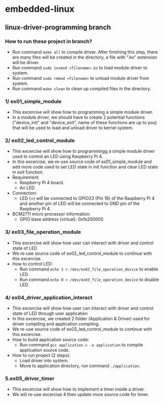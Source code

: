 # embedded-linux
## linux-driver-programming branch
### How to run these project in branch?
- Run command ```make all``` to compile driver. After finishing this step, there are many files will be created in the directory, a file with ".ko" extension will be driver.
- Run command ```sudo insmod <filename>.ko``` to load module driver to system.
- Run command ```sudo rmmod <filename>``` to unload module driver from system.
- Run command ```make clean``` to clean up compiled files in the directory.

### 1/ ex01_simple_module
- This excercise will show how to programming a simple module driver.
- In a module driver, we should have to create 2 potential functions ("device_init" and "device_exit", name of these functions are up to you) that will be used to load and unload driver to kernel system.

### 2/ ex02_led_control_module
- This excercise will show how to programmingg a simple module driver used to control an LED using Raspberry Pi 4.
- In this excercise, we re-use source code of ex01_simple_module and add more code used to set LED state in init function and clear LED state in exit function.
- Requirement:
    + Raspberry Pi 4 board.
    + An LED
- Connection:
    + LED (+) will be connected to GPIO23 (Pin 16) of the Raspberry Pi 4 and another pin of LED will be connected to GND pin of the Raspberry Pi 4.
- BCM2711 micro processor information:
    + GPIO base address (virtual): 0xfe200000

### 3/ ex03_file_operation_module
- This excercise will show how user can interact with driver and control state of LED
- We re-use source code of ex02_led_control_module to continue with this excercise.
- How to control LED:
    + Run command ```echo 1 > /dev/ex03_file_operation_device``` to enable LED.
    + Run command ```echo 0 > /dev/ex03_file_operation_device``` to disable LED.

### 4/ ex04_driver_application_interact
- This excercise will show how user can interact with driver and control state of LED through user application
- In this excercise, we created 2 folder (Application & Driver) used for driver compiling and application compiling.
- We re-use source code of ex03_led_control_module to continue with this excercise.
- How to build application source code:
    + Run command ```gcc application.c -o application``` to compile application source code.
- How to run project (2 steps):
    + Load driver into system.
    + Move to application directory, run command ```./application```.

### 5.ex05_driver_timer
- This excercise will show how to implement a timer inside a driver.
- We will re-use excercise 4 then update more source code for timer.